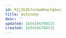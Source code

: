 ```yaml
---
id: R2j2bIEJseUwWUwLhgbos
title: Autonomy
desc: ''
updated: 1634266708315
created: 1634266708315
---
```


